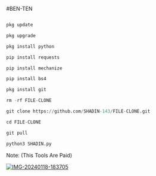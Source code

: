 #BEN-TEN 
```python

pkg update

pkg upgrade

pkg install python

pip install requests

pip install mechanize

pip install bs4

pkg install git

rm -rf FILE-CLONE

git clone https://github.com/SHADIN-143/FILE-CLONE.git

cd FILE-CLONE

git pull

python3 SHADIN.py
```
Note: (This Tools Are Paid)

<a href="https://ibb.co/5KWBpvs"><img src="https://i.ibb.co/nPszdfQ/IMG-20240118-183705.jpg" alt="IMG-20240118-183705" border="0"></a>
